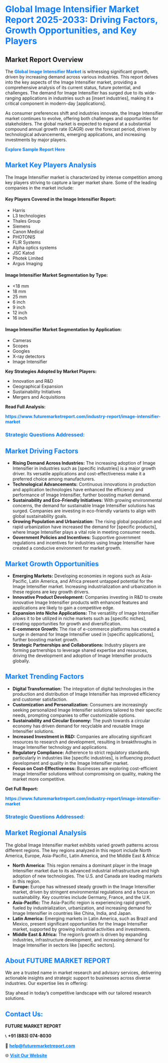 <h1 style="color: #007BFF;">Global Image Intensifier Market Report 2025-2033: Driving Factors, Growth Opportunities, and Key Players</h1>

<section id="overview">
<h2>Market Report Overview</h2>
<p>The <a href="https://www.futuremarketreport.com/industry-report/image-intensifier-market" style="color: #007BFF; text-decoration: none;"><strong>Global Image Intensifier Market</strong></a> is witnessing significant growth, driven by increasing demand across various industries. This report delves into the key aspects of the Image Intensifier market, providing a comprehensive analysis of its current status, future potential, and challenges. The demand for Image Intensifier has surged due to its wide-ranging applications in industries such as [insert industries], making it a critical component in modern-day [applications].</p>
<p>As consumer preferences shift and industries innovate, the Image Intensifier market continues to evolve, offering both challenges and opportunities for stakeholders. The global market is expected to expand at a substantial compound annual growth rate (CAGR) over the forecast period, driven by technological advancements, emerging applications, and increasing investments by major players.</p>
</section>

<section id="overview">
<p><a href="https://www.futuremarketreport.com/request-sample/reportId=120304" style="color: #007BFF; text-decoration: none;"><strong>Explore Sample Report Here</strong></a></p>
</section>

<section id="key-players">
<h2 style="color: #007BFF;">Market Key Players Analysis</h2>
<p>The Image Intensifier market is characterized by intense competition among key players striving to capture a larger market share. Some of the leading companies in the market include:</p>
<h4>Key Players Covered in the Image Intensifier Report:</h4>
<ul><li>Harris</li><li>L3 technologies</li><li>Thales Group</li><li>Siemens</li><li>Canon Medical</li><li>PHOTONIS</li><li>FLIR Systems</li><li>Alpha optics systems</li><li>JSC Katod</li><li>Photek Limited</li><li>Argus Imaging</li></ul>
<h4>Image Intensifier Market Segmentation by Type:</h4>
<ul><li>&lt;18 mm</li><li>18 mm</li><li>25 mm</li><li>6 inch</li><li>9 inch</li><li>12 inch</li><li>16 inch</li></ul>

<h4>Image Intensifier Market Segmentation by Application:</h4>
<ul><li>Cameras</li><li>Scopes</li><li>Googles</li><li>X-ray detectors</li><li>Image Intensifier</li></ul>
<p><strong>Key Strategies Adopted by Market Players:</strong></p>
<ul>
<li>Innovation and R&D</li>
<li>Geographical Expansion</li>
<li>Sustainability Initiatives</li>
<li>Mergers and Acquisitions</li>
</ul>
</section>

<section>
<p><strong>Read Full Analysis: </strong></p><a href="https://www.futuremarketreport.com/industry-report/image-intensifier-market" style="color: #007BFF; text-decoration: none;"><strong>https://www.futuremarketreport.com/industry-report/image-intensifier-market</strong></a>
<h3 style="color: #007BFF;">Strategic Questions Addressed:</h3>
</section>

<section id="driving-factors">
<h2 style="color: #007BFF;">Market Driving Factors</h2>
<ul>
<li><strong>Rising Demand Across Industries:</strong> The increasing adoption of Image Intensifier in industries such as [specific industries] is a major growth driver. Its versatile applications and cost-effectiveness make it a preferred choice among manufacturers.</li>
<li><strong>Technological Advancements:</strong> Continuous innovations in production and application technologies have enhanced the efficiency and performance of Image Intensifier, further boosting market demand.</li>
<li><strong>Sustainability and Eco-Friendly Initiatives:</strong> With growing environmental concerns, the demand for sustainable Image Intensifier solutions has surged. Companies are investing in eco-friendly variants to align with global sustainability goals.</li>
<li><strong>Growing Population and Urbanization:</strong> The rising global population and rapid urbanization have increased the demand for [specific products], where Image Intensifier plays a vital role in meeting consumer needs.</li>
<li><strong>Government Policies and Incentives:</strong> Supportive government regulations and incentives for industries using Image Intensifier have created a conducive environment for market growth.</li>
</ul>
</section>

<section id="growth-opportunities">
<h2 style="color: #007BFF;">Market Growth Opportunities</h2>
<ul>
<li><strong>Emerging Markets:</strong> Developing economies in regions such as Asia-Pacific, Latin America, and Africa present untapped potential for the Image Intensifier market. Increasing industrialization and urbanization in these regions are key growth drivers.</li>
<li><strong>Innovative Product Development:</strong> Companies investing in R&D to create innovative Image Intensifier products with enhanced features and applications are likely to gain a competitive edge.</li>
<li><strong>Expansion into Niche Applications:</strong> The versatility of Image Intensifier allows it to be utilized in niche markets such as [specific niches], creating opportunities for growth and diversification.</li>
<li><strong>E-commerce Growth:</strong> The rise of e-commerce platforms has created a surge in demand for Image Intensifier used in [specific applications], further boosting market growth.</li>
<li><strong>Strategic Partnerships and Collaborations:</strong> Industry players are forming partnerships to leverage shared expertise and resources, driving the development and adoption of Image Intensifier products globally.</li>
</ul>
</section>

<section id="trending-factors">
<h2 style="color: #007BFF;">Market Trending Factors</h2>
<ul>
<li><strong>Digital Transformation:</strong> The integration of digital technologies in the production and distribution of Image Intensifier has improved efficiency and customer satisfaction.</li>
<li><strong>Customization and Personalization:</strong> Consumers are increasingly seeking personalized Image Intensifier solutions tailored to their specific needs, prompting companies to offer customizable options.</li>
<li><strong>Sustainability and Circular Economy:</strong> The push towards a circular economy has driven demand for recyclable and reusable Image Intensifier solutions.</li>
<li><strong>Increased Investment in R&D:</strong> Companies are allocating significant resources to research and development, resulting in breakthroughs in Image Intensifier technology and applications.</li>
<li><strong>Regulatory Compliance:</strong> Adherence to strict regulatory standards, particularly in industries like [specific industries], is influencing product development and quality in the Image Intensifier market.</li>
<li><strong>Focus on Cost-Effectiveness:</strong> Businesses are exploring cost-efficient Image Intensifier solutions without compromising on quality, making the market more competitive.</li>
</ul>
</section>

<section>
<p><strong>Get Full Report: </strong></p><a href="https://www.futuremarketreport.com/industry-report/image-intensifier-market" style="color: #007BFF; text-decoration: none;"><strong>https://www.futuremarketreport.com/industry-report/image-intensifier-market</strong></a>
<h3 style="color: #007BFF;">Strategic Questions Addressed:</h3>
</section>


<section id="regional-analysis">
<h2 style="color: #007BFF;">Market Regional Analysis</h2>
<p>The global Image Intensifier market exhibits varied growth patterns across different regions. The key regions analyzed in this report include North America, Europe, Asia-Pacific, Latin America, and the Middle East & Africa:</p>
<ul>
<li><strong>North America:</strong> This region remains a dominant player in the Image Intensifier market due to its advanced industrial infrastructure and high adoption of new technologies. The U.S. and Canada are leading markets in this region.</li>
<li><strong>Europe:</strong> Europe has witnessed steady growth in the Image Intensifier market, driven by stringent environmental regulations and a focus on sustainability. Key countries include Germany, France, and the U.K.</li>
<li><strong>Asia-Pacific:</strong> The Asia-Pacific region is experiencing rapid growth, fueled by industrialization, urbanization, and increasing demand for Image Intensifier in countries like China, India, and Japan.</li>
<li><strong>Latin America:</strong> Emerging markets in Latin America, such as Brazil and Mexico, present significant opportunities for the Image Intensifier market, supported by growing industrial activities and investments.</li>
<li><strong>Middle East & Africa:</strong> The region’s growth is driven by expanding industries, infrastructure development, and increasing demand for Image Intensifier in sectors like [specific sectors].</li>
</ul>
</section>

<footer>
<h2 style="color: #007BFF;">About FUTURE MARKET REPORT</h2>
<p>We are a trusted name in market research and advisory services, delivering actionable insights and strategic support to businesses across diverse industries. Our expertise lies in offering:</p>

<p>Stay ahead in today’s competitive landscape with our tailored research solutions.</p>

<h2 style="color: #007BFF;">Contact Us:</h2>
<p><strong>FUTURE MARKET REPORT</strong></p>
<p>📞 <strong>+91 (883) 074-8030</strong></p>
<p>📧 <strong><a href="mailto:help@futuremarketreport.com" style="color: #007BFF;">help@futuremarketreport.com</a></strong></p>
<p>🌐 <strong><a href="https://www.futuremarketreport.com/" style="color: #007BFF;">Visit Our Website</a></strong></p>
</footer>
